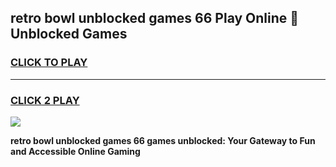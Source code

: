 
## retro bowl unblocked games 66 Play Online 👋 Unblocked Games
<h3>
<a href="https://premium.freeplayer.one?title=retro_bowl_unblocked_games_66&ref=19F">CLICK TO PLAY</a></h3>
<hr>

<h3>
<a href="https://premium.freeplayer.one?title=retro_bowl_unblocked_games_66&ref=19F">CLICK 2 PLAY</a>
  
</h3>

<a href="https://premium.freeplayer.one?title=retro_bowl_unblocked_games_66&ref=19F"><img src="https://clearcache.store/games.png"></a>


**retro bowl unblocked games 66 games unblocked: Your Gateway to Fun and Accessible Online Gaming**
